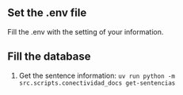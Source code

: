 
## Set the .env file

Fill the .env with the setting of your information.

## Fill the database

   1. Get the sentence information: `uv run python -m src.scripts.conectividad_docs get-sentencias`
